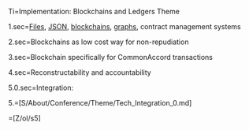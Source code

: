 Ti=Implementation:  Blockchains and Ledgers Theme

1.sec=<a href="index.php?action=doc&file=S/About/Conference/Stack/Cmacc_0.md">Files</a>, <a href="index.php?action=json&file=Dx/Acme/01-AngelRound/01-SAFE-Robinson_v0.md">JSON</a>, <a href="index.php?action=doc&file=S/Sandbox/Blockchain/TransactionRecordQw3rty02.md">blockchains</a>, <a href="http://neo4j.com/graphgist/github-HazardJ%2Fgists%2F%2FDoc_Source_Graph.adoc/">graphs</a>, contract management systems

2.sec=Blockchains as low cost way for non-repudiation

3.sec=Blockchain specifically for CommonAccord transactions

4.sec=Reconstructability and accountability

5.0.sec=Integration:

5.=[S/About/Conference/Theme/Tech_Integration_0.md]

=[Z/ol/s5]